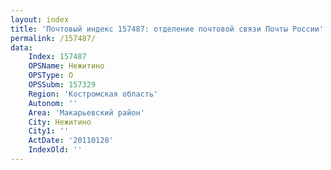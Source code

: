 ```yaml
---
layout: index
title: 'Почтовый индекс 157487: отделение почтовой связи Почты России'
permalink: /157487/
data:
    Index: 157487
    OPSName: Нежитино
    OPSType: О
    OPSSubm: 157329
    Region: 'Костромская область'
    Autonom: ''
    Area: 'Макарьевский район'
    City: Нежитино
    City1: ''
    ActDate: '20110128'
    IndexOld: ''
---
```

